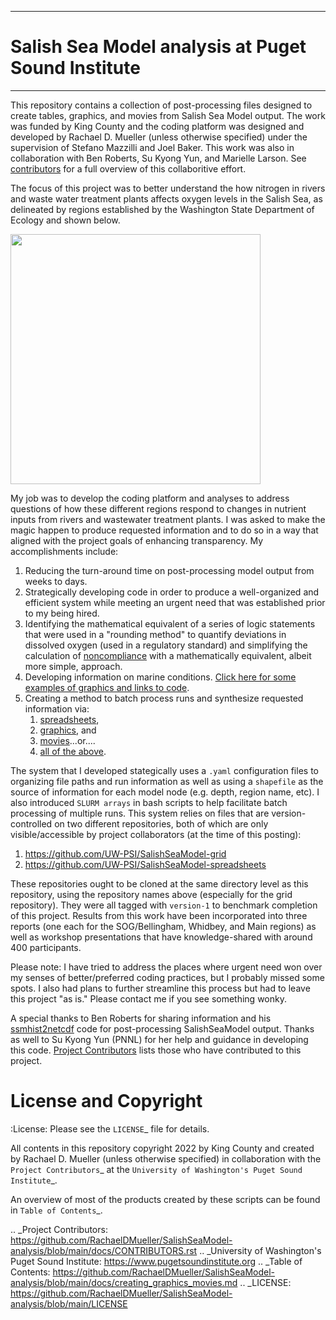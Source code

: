 ***
# Salish Sea Model analysis at Puget Sound Institute 
***
This repository contains a collection of post-processing files designed to create tables, graphics, and movies from Salish Sea Model output.  The work was funded by King County and the coding platform was designed and developed by Rachael D. Mueller (unless otherwise specified) under the supervision of Stefano Mazzilli and Joel Baker.  This work was also in collaboration with Ben Roberts, Su Kyong Yun, and Marielle Larson.  See [contributors](https://github.com/RachaelDMueller/SalishSeaModel-analysis/blob/main/docs/CONTRIBUTORS.rst) for a full overview of this collaboritive effort.  

The focus of this project was to better understand the how nitrogen in rivers and waste water treatment plants affects oxygen levels in the Salish Sea, as delineated by regions established by the Washington State Department of Ecology and shown below. 

<img src="https://github.com/RachaelDMueller/SalishSeaModel-analysis/blob/main/graphics/NodeMap_All_ECYcolors.png" width="400" />

My job was to develop the coding platform and analyses to address questions of how these different regions respond to changes in nutrient inputs from rivers and wastewater treatment plants.  I was asked to make the magic happen to produce requested information and to do so in a way that aligned with the project goals of enhancing transparency.  My accomplishments include: 
1. Reducing the turn-around time on post-processing model output from weeks to days.
2. Strategically developing code in order to produce a well-organized and efficient system while meeting an urgent need that was established prior to my being hired.
3. Identifying the mathematical equivalent of a series of logic statements that were used in a "rounding method" to quantify deviations in dissolved oxygen (used in a regulatory standard) and simplifying the calculation of [noncompliance](py_scripts/calc_noncompliance.py) with a mathematically equivalent, albeit more simple, approach.  
4. Developing information on marine conditions.  [Click here for some examples of graphics and links to code](/docs/graphic_examples.md). 
5. Creating a method to batch process runs and synthesize requested information via:
    1.  [spreadsheets](/docs/creating_graphics_movies.md#tables-), 
    2.  [graphics](docs/creating_graphics_movies.md#graphics-), and 
    3.  [movies](/docs/creating_graphics_movies.md#animations-)...or....
    4.  [all of the above](https://github.com/RachaelDMueller/SalishSeaModel-analysis/blob/main/docs/creating_graphics_movies.md).  

The system that I developed stategically uses a `.yaml` configuration files to organizing file paths and run information as well as using a `shapefile` as the source of information for each model node (e.g. depth, region name, etc).  I also introduced `SLURM arrays` in bash scripts to help facilitate batch processing of multiple runs.  This system relies on files that are version-controlled on two different repositories, both of which are only visible/accessible by project collaborators (at the time of this posting): 
1. https://github.com/UW-PSI/SalishSeaModel-grid
2. https://github.com/UW-PSI/SalishSeaModel-spreadsheets

These repositories ought to be cloned at the same directory level as this repository, using the repository names above (especially for the grid repository).  They were all tagged with `version-1` to benchmark completion of this project.  Results from this work have been incorporated into three reports (one each for the SOG/Bellingham, Whidbey, and Main regions) as well as workshop presentations that have knowledge-shared with around 400 participants.  

Please note: I have tried to address the places where urgent need won over my senses of better/preferred coding practices, but I probably missed some spots.  I also had plans to further streamline this process but had to leave this project "as is."  Please contact me if you see something wonky.  

A special thanks to Ben Roberts for sharing information and his [ssmhist2netcdf](https://github.com/bedaro/ssm-analysis/tree/main/ssmhist2cdf) code for post-processing SalishSeaModel output.  Thanks as well to Su Kyong Yun (PNNL) for her help and guidance in developing this code. [Project Contributors](https://github.com/RachaelDMueller/SalishSeaModel-analysis/blob/main/docs/CONTRIBUTORS.rst) lists those who have contributed to this project.  

License and Copyright
========
:License: Please see the `LICENSE`_ file for details.

All contents in this repository copyright 2022 by King County and created by Rachael D. Mueller (unless otherwise specified) in collaboration with the `Project Contributors`_ at the `University of Washington's Puget Sound Institute`_.

An overview of most of the products created by these scripts can be found in `Table of Contents`_. 

.. _Project Contributors: https://github.com/RachaelDMueller/SalishSeaModel-analysis/blob/main/docs/CONTRIBUTORS.rst
.. _University of Washington's Puget Sound Institute: https://www.pugetsoundinstitute.org
.. _Table of Contents: https://github.com/RachaelDMueller/SalishSeaModel-analysis/blob/main/docs/creating_graphics_movies.md 
.. _LICENSE: https://github.com/RachaelDMueller/SalishSeaModel-analysis/blob/main/LICENSE

